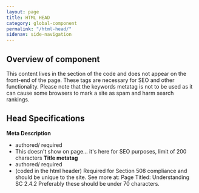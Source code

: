 ```yaml
---
layout: page
title: HTML HEAD
category: global-component
permalink: "/html-head/"
sidenav: side-navigation
---
```



## Overview of component
This content lives in the <head> section of the code and does not appear on the front-end of the page. These tags are necessary for SEO and other functionality. Please note that the keywords metatag is not to be used as it can cause some browsers to mark a site as spam and harm search rankings.

## Head Specifications
**Meta Description**
- authored/ required
- This doesn't show on page... it's here for SEO purposes, limit of 200 characters
**Title metatag**
- authored/ required
- (coded in the html header)
Required for Section 508 compliance and should be unique to the site. See more at: Page Titled:
Understanding SC 2.4.2 Preferably these should be under 70 characters.
